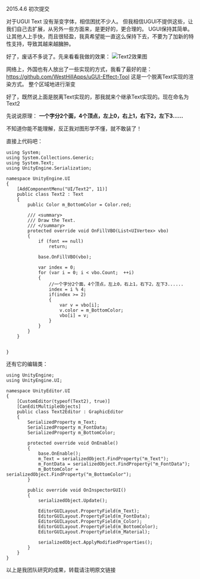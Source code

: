 2015.4.6		初次提交

对于UGUI Text 没有渐变字体，相信困扰不少人。
但我相信UGUI不提供这些，让我们自己去扩展，从另外一些方面来，是更好的，更合理的。
UGUI保持其简单。让其他人上手快，而且很轻盈，我真希望能一直这么保持下去，不要为了加新的特性支持，导致其越来越臃肿。

好了，废话不多说了。先来看看我做的效果：
![Text2效果图](http://img.blog.csdn.net/20150406202017125)

网络上，外国也有人放出了一些实现的方式，我看了最好的是：
https://github.com/WestHillApps/uGUI-Effect-Tool
这是一个脱离Text实现的渲染方式。
整个区域地进行渐变

好了，既然说上面是脱离Text实现的，那我就来个继承Text实现的。现在命名为Text2

先说说原理：
**一个字分2个面，4个顶点，左上0，右上1，右下2，左下3......**

不知道你能不能理解，反正我对图形学不懂，就不敢装了！

直接上代码吧：

```
using System;
using System.Collections.Generic;
using System.Text;
using UnityEngine.Serialization;

namespace UnityEngine.UI
{
    [AddComponentMenu("UI/Text2", 11)]
    public class Text2 : Text
    {
        public Color m_BottomColor = Color.red;

        /// <summary>
        /// Draw the Text.
        /// </summary>
        protected override void OnFillVBO(List<UIVertex> vbo)
        {
            if (font == null)
                return;

            base.OnFillVBO(vbo);

            var index = 0;
            for (var i = 0; i < vbo.Count;  ++i)
            {
                //一个字分2个面，4个顶点，左上0，右上1，右下2，左下3......
                index = i % 4;
                if(index >= 2)
                {
                    var v = vbo[i];
                    v.color = m_BottomColor;
                    vbo[i] = v;
                }
            }
        }
    }

    
}

```

还有它的编辑类：

```
using UnityEngine;
using UnityEngine.UI;

namespace UnityEditor.UI
{
    [CustomEditor(typeof(Text2), true)]
    [CanEditMultipleObjects]
    public class Text2Editor : GraphicEditor
    {
        SerializedProperty m_Text;
        SerializedProperty m_FontData;
        SerializedProperty m_BottomColor;

        protected override void OnEnable()
        {
            base.OnEnable();
            m_Text = serializedObject.FindProperty("m_Text");
            m_FontData = serializedObject.FindProperty("m_FontData");
            m_BottomColor = serializedObject.FindProperty("m_BottomColor");
        }

        public override void OnInspectorGUI()
        {
            serializedObject.Update();

            EditorGUILayout.PropertyField(m_Text);
            EditorGUILayout.PropertyField(m_FontData);
            EditorGUILayout.PropertyField(m_Color);
            EditorGUILayout.PropertyField(m_BottomColor);
            EditorGUILayout.PropertyField(m_Material);

            serializedObject.ApplyModifiedProperties();
        }
    }
}
```


以上是我团队研究的成果，转载请注明原文链接
